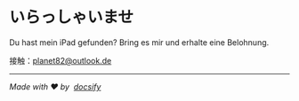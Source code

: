 # いらっしゃいませ

Du hast mein iPad gefunden? Bring es mir und erhalte eine Belohnung.

接触：[planet82@outlook.de](mailto:planet82@outlook.de)

* * *

_Made with ❤️ by  [docsify](https://docsify.js.org/)_
